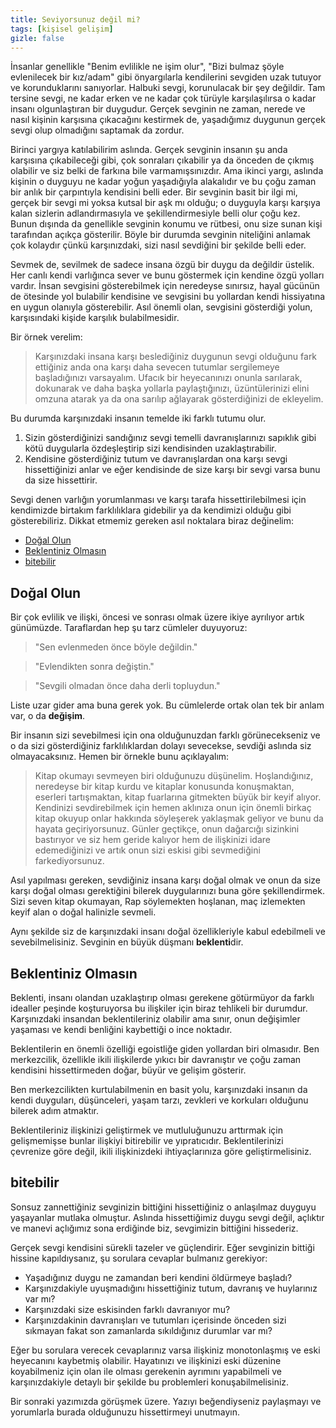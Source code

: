 ```yaml
---
title: Seviyorsunuz değil mi?
tags: [kişisel gelişim]
gizle: false
---
```


İnsanlar genellikle "Benim evlilikle ne işim olur", "Bizi bulmaz şöyle evlenilecek bir kız/adam" gibi önyargılarla kendilerini sevgiden uzak tutuyor ve korunduklarını sanıyorlar. Halbuki sevgi, korunulacak bir şey değildir. Tam tersine sevgi, ne kadar erken ve ne kadar çok türüyle karşılaşılırsa o kadar insanı olgunlaştıran bir duygudur. Gerçek sevginin ne zaman, nerede ve nasıl kişinin karşısına çıkacağını kestirmek de, yaşadığımız duygunun gerçek sevgi olup olmadığını saptamak da zordur.

Birinci yargıya katılabilirim aslında. Gerçek sevginin insanın şu anda karşısına çıkabileceği gibi, çok sonraları çıkabilir ya da önceden de çıkmış olabilir ve siz belki de farkına bile varmamışsınızdır. Ama ikinci yargı, aslında kişinin o duyguyu ne kadar yoğun yaşadığıyla alakalıdır ve bu çoğu zaman bir anlık bir çarpıntıyla kendisini belli eder. Bir sevginin basit bir ilgi mi, gerçek bir sevgi mi yoksa kutsal bir aşk mı olduğu; o duyguyla karşı karşıya kalan sizlerin adlandırmasıyla ve şekillendirmesiyle belli olur çoğu kez. Bunun dışında da genellikle sevginin konumu ve rütbesi, onu size sunan kişi tarafından açıkça gösterilir. Böyle bir durumda sevginin niteliğini anlamak çok kolaydır çünkü karşınızdaki, sizi nasıl sevdiğini bir şekilde belli eder.

Sevmek de, sevilmek de sadece insana özgü bir duygu da değildir üstelik. Her canlı kendi varlığınca sever ve bunu göstermek için kendine özgü yolları vardır. İnsan sevgisini gösterebilmek için neredeyse sınırsız, hayal gücünün de ötesinde yol bulabilir kendisine ve sevgisini bu yollardan kendi hissiyatına en uygun olanıyla gösterebilir. Asıl önemli olan, sevgisini gösterdiği yolun, karşısındaki kişide karşılık bulabilmesidir.

Bir örnek verelim:

> Karşınızdaki insana karşı beslediğiniz duygunun sevgi olduğunu fark ettiğiniz anda ona karşı daha sevecen tutumlar sergilemeye başladığınızı varsayalım. Ufacık bir heyecanınızı onunla sarılarak, dokunarak ve daha başka yollarla paylaştığınızı, üzüntülerinizi elini omzuna atarak ya da ona sarılıp ağlayarak gösterdiğinizi de ekleyelim.

Bu durumda karşınızdaki insanın temelde iki farklı tutumu olur.

1. Sizin gösterdiğinizi sandığınız sevgi temelli davranışlarınızı sapıklık gibi kötü duygularla özdeşleştirip sizi kendisinden uzaklaştırabilir.
2. Kendisine gösterdiğiniz tutum ve davranışlardan ona karşı sevgi hissettiğinizi anlar ve eğer kendisinde de size karşı bir sevgi varsa bunu da size hissettirir.

Sevgi denen varlığın yorumlanması ve karşı tarafa hissettirilebilmesi için kendimizde birtakım farklılıklara gidebilir ya da kendimizi olduğu gibi gösterebiliriz. Dikkat etmemiz gereken asıl noktalara biraz değinelim:

-   [Doğal Olun](#doğal-olun)
-   [Beklentiniz Olmasın](#beklentiniz-olmasın)
-   [bitebilir](#bitebilir)

## Doğal Olun

Bir çok evlilik ve ilişki, öncesi ve sonrası olmak üzere ikiye ayrılıyor artık günümüzde. Taraflardan hep şu tarz cümleler duyuyoruz:

> "Sen evlenmeden önce böyle değildin."

> "Evlendikten sonra değiştin."

> "Sevgili olmadan önce daha derli topluydun."

Liste uzar gider ama buna gerek yok. Bu cümlelerde ortak olan tek bir anlam var, o da **değişim**.

Bir insanın sizi sevebilmesi için ona olduğunuzdan farklı görünecekseniz ve o da sizi gösterdiğiniz farklılıklardan dolayı sevecekse, sevdiği aslında siz olmayacaksınız. Hemen bir örnekle bunu açıklayalım:

> Kitap okumayı sevmeyen biri olduğunuzu düşünelim. Hoşlandığınız, neredeyse bir kitap kurdu ve kitaplar konusunda konuşmaktan, eserleri tartışmaktan, kitap fuarlarına gitmekten büyük bir keyif alıyor. Kendinizi sevdirebilmek için hemen aklınıza onun için önemli birkaç kitap okuyup onlar hakkında söyleşerek yaklaşmak geliyor ve bunu da hayata geçiriyorsunuz. Günler geçtikçe, onun dağarcığı sizinkini bastırıyor ve siz hem geride kalıyor hem de ilişkinizi idare  edemediğinizi ve artık onun sizi eskisi gibi sevmediğini farkediyorsunuz.

Asıl yapılması gereken, sevdiğiniz insana karşı doğal olmak ve onun da size karşı doğal olması gerektiğini bilerek duygularınızı buna göre şekillendirmek. Sizi seven kitap okumayan, Rap söylemekten hoşlanan, maç izlemekten keyif alan o doğal halinizle sevmeli.

Aynı şekilde siz de karşınızdaki insanı doğal özellikleriyle kabul edebilmeli ve sevebilmelisiniz. Sevginin en büyük düşmanı **beklenti**dir.

## Beklentiniz Olmasın

Beklenti, insanı olandan uzaklaştırıp olması gerekene götürmüyor da farklı idealler peşinde koşturuyorsa bu ilişkiler için biraz tehlikeli bir durumdur. Karşınızdaki insandan beklentileriniz olabilir ama sınır, onun değişimler yaşaması ve kendi benliğini kaybettiği o ince noktadır.

Beklentilerin en önemli özelliği egoistliğe giden yollardan biri olmasıdır. Ben merkezcilik, özellikle ikili ilişkilerde yıkıcı bir davranıştır ve çoğu zaman kendisini hissettirmeden doğar, büyür ve gelişim gösterir.

Ben merkezcilikten kurtulabilmenin en basit yolu, karşınızdaki insanın da kendi duyguları, düşünceleri, yaşam tarzı, zevkleri ve korkuları olduğunu bilerek adım atmaktır.

Beklentileriniz ilişkinizi geliştirmek ve mutluluğunuzu arttırmak için gelişmemişse bunlar ilişkiyi bitirebilir ve yıpratıcıdır. Beklentilerinizi çevrenize göre değil, ikili ilişkinizdeki ihtiyaçlarınıza göre geliştirmelisiniz.

## bitebilir

Sonsuz zannettiğiniz sevginizin bittiğini hissettiğiniz o anlaşılmaz duyguyu yaşayanlar mutlaka olmuştur. Aslında hissettiğimiz duygu sevgi değil, açlıktır ve manevi açlığımız sona erdiğinde biz, sevgimizin bittiğini hissederiz.

Gerçek sevgi kendisini sürekli tazeler ve güçlendirir. Eğer sevginizin bittiği hissine kapıldıysanız, şu sorulara cevaplar bulmanız gerekiyor:

- Yaşadığınız duygu ne zamandan beri kendini öldürmeye başladı?
- Karşınızdakiyle uyuşmadığını hissettiğiniz tutum, davranış ve huylarınız var mı?
- Karşınızdaki size eskisinden farklı davranıyor mu?
- Karşınızdakinin davranışları ve tutumları içerisinde önceden sizi sıkmayan fakat son zamanlarda sıkıldığınız durumlar var mı?

Eğer bu sorulara verecek cevaplarınız varsa ilişkiniz monotonlaşmış ve eski heyecanını kaybetmiş olabilir. Hayatınızı ve ilişkinizi eski düzenine koyabilmeniz için olan ile olması gerekenin ayrımını yapabilmeli ve karşınızdakiyle detaylı bir şekilde bu problemleri konuşabilmelisiniz.

Bir sonraki yazımızda görüşmek üzere. Yazıyı beğendiyseniz paylaşmayı ve yorumlarla burada olduğunuzu hissettirmeyi unutmayın.
